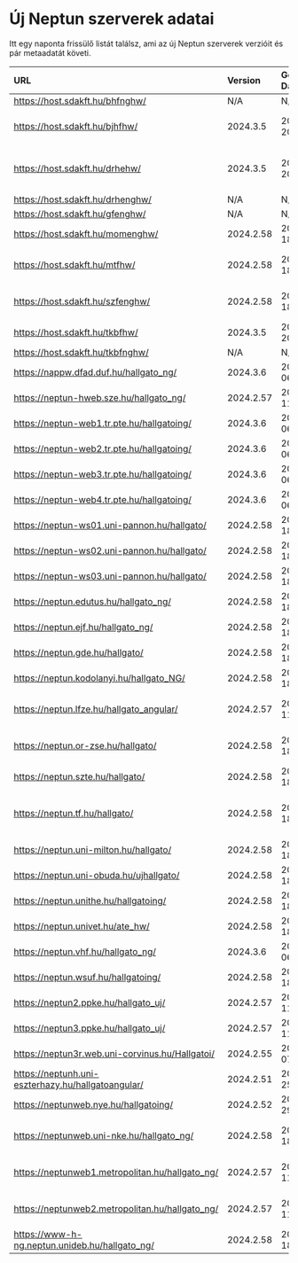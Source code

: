 # Új Neptun szerverek adatai

Itt egy naponta frissülő listát találsz, ami az új Neptun szerverek verzióit és pár metaadatát követi.

| URL                                                | Version   | Generation Date     | Organization Name                             | Captcha Required |
|:-------------------------------------------------|:--------|:------------------|:--------------------------------------------|:---------------|
| https://host.sdakft.hu/bhfnghw/                    | N/A       | N/A                 | N/A                                           | N/A              |
| https://host.sdakft.hu/bjhfhw/                     | 2024.3.5  | 2024-12-20T15:56:43 | Brenner János Hittudományi Főiskola           | 3                |
| https://host.sdakft.hu/drhehw/                     | 2024.3.5  | 2024-12-20T15:56:43 | Debreceni Református Hittudományi Egyetem     | 3                |
| https://host.sdakft.hu/drhenghw/                   | N/A       | N/A                 | N/A                                           | N/A              |
| https://host.sdakft.hu/gfenghw/                    | N/A       | N/A                 | N/A                                           | N/A              |
| https://host.sdakft.hu/momenghw/                   | 2024.2.58 | 2024-12-18T11:10:49 | Moholy-Nagy Művészeti Egyetem                 | 3                |
| https://host.sdakft.hu/mtfhw/                      | 2024.2.58 | 2024-12-18T11:10:49 | Magyar Táncművészeti Egyetem                  | 3                |
| https://host.sdakft.hu/szfenghw/                   | 2024.2.58 | 2024-12-18T11:10:49 | Színház- és Filmművészeti Egyetem             | 3                |
| https://host.sdakft.hu/tkbfhw/                     | 2024.3.5  | 2024-12-20T15:56:43 | A Tan Kapuja Buddhista Főiskola               | 3                |
| https://host.sdakft.hu/tkbfnghw/                   | N/A       | N/A                 | N/A                                           | N/A              |
| https://nappw.dfad.duf.hu/hallgato_ng/             | 2024.3.6  | 2025-01-06T13:51:05 | Dunaújvárosi Egyetem                          | 3                |
| https://neptun-hweb.sze.hu/hallgato_ng/            | 2024.2.57 | 2024-12-11T15:23:02 | Széchenyi István Egyetem                      | 3                |
| https://neptun-web1.tr.pte.hu/hallgatoing/         | 2024.3.6  | 2025-01-06T13:51:05 | Pécsi Tudományegyetem                         | 3                |
| https://neptun-web2.tr.pte.hu/hallgatoing/         | 2024.3.6  | 2025-01-06T13:51:05 | Pécsi Tudományegyetem                         | 3                |
| https://neptun-web3.tr.pte.hu/hallgatoing/         | 2024.3.6  | 2025-01-06T13:51:05 | Pécsi Tudományegyetem                         | 3                |
| https://neptun-web4.tr.pte.hu/hallgatoing/         | 2024.3.6  | 2025-01-06T13:51:05 | Pécsi Tudományegyetem                         | 3                |
| https://neptun-ws01.uni-pannon.hu/hallgato/        | 2024.2.58 | 2024-12-18T11:10:49 | Pannon Egyetem                                | 3                |
| https://neptun-ws02.uni-pannon.hu/hallgato/        | 2024.2.58 | 2024-12-18T11:10:49 | Pannon Egyetem                                | 3                |
| https://neptun-ws03.uni-pannon.hu/hallgato/        | 2024.2.58 | 2024-12-18T11:10:49 | Pannon Egyetem                                | 3                |
| https://neptun.edutus.hu/hallgato_ng/              | 2024.2.58 | 2024-12-18T11:10:49 | Edutus Egyetem                                | 3                |
| https://neptun.ejf.hu/hallgato_ng/                 | 2024.2.58 | 2024-12-18T11:10:49 | Eötvös József Főiskola                        | 3                |
| https://neptun.gde.hu/hallgato/                    | 2024.2.58 | 2024-12-18T11:10:49 | Gábor Dénes Egyetem                           | 3                |
| https://neptun.kodolanyi.hu/hallgato_NG/           | 2024.2.58 | 2024-12-18T11:10:49 | Kodolányi János Egyetem                       | 1                |
| https://neptun.lfze.hu/hallgato_angular/           | 2024.2.57 | 2024-12-11T15:23:02 | Liszt Ferenc Zeneművészeti Egyetem            | 3                |
| https://neptun.or-zse.hu/hallgato/                 | 2024.2.58 | 2024-12-18T11:10:49 | Országos Rabbiképző - Zsidó Egyetem           | 3                |
| https://neptun.szte.hu/hallgato/                   | 2024.2.58 | 2024-12-18T11:10:49 | Szegedi Tudományegyetem                       | 3                |
| https://neptun.tf.hu/hallgato/                     | 2024.2.58 | 2024-12-18T11:10:49 | Magyar Testnevelési és Sporttudományi Egyetem | 3                |
| https://neptun.uni-milton.hu/hallgato/             | 2024.2.58 | 2024-12-18T11:10:49 | Milton Friedman Egyetem                       | 3                |
| https://neptun.uni-obuda.hu/ujhallgato/            | 2024.2.58 | 2024-12-18T11:10:49 | Óbudai Egyetem                                | 3                |
| https://neptun.unithe.hu/hallgatoing/              | 2024.2.58 | 2024-12-18T11:10:49 | Tokaj-Hegyalja Egyetem                        | 1                |
| https://neptun.univet.hu/ate_hw/                   | 2024.2.58 | 2024-12-18T11:10:49 | Állatorvostudományi Egyetem                   | 3                |
| https://neptun.vhf.hu/hallgato_ng/                 | 2024.3.6  | 2025-01-06T13:51:05 | Veszprémi Érseki Főiskola                     | 3                |
| https://neptun.wsuf.hu/hallgatoing/                | 2024.2.58 | 2024-12-18T11:10:49 | Wekerle Sándor Üzleti Főiskola                | 3                |
| https://neptun2.ppke.hu/hallgato_uj/               | 2024.2.57 | 2024-12-11T15:23:02 | Pázmány Péter Katolikus Egyetem               | 3                |
| https://neptun3.ppke.hu/hallgato_uj/               | 2024.2.57 | 2024-12-11T15:23:02 | Pázmány Péter Katolikus Egyetem               | 3                |
| https://neptun3r.web.uni-corvinus.hu/Hallgatoi/    | 2024.2.55 | 2024-12-07T13:52:30 | Budapesti Corvinus Egyetem                    | 3                |
| https://neptunh.uni-eszterhazy.hu/hallgatoangular/ | 2024.2.51 | 2024-11-25T09:55:03 | Eszterházy Károly Katolikus Egyetem           | 3                |
| https://neptunweb.nye.hu/hallgatoing/              | 2024.2.52 | 2024-11-29T08:56:55 | Nyíregyházi Egyetem                           | 3                |
| https://neptunweb.uni-nke.hu/hallgato_ng/          | 2024.2.58 | 2024-12-18T11:10:49 | Nemzeti Közszolgálati Egyetem                 | 3                |
| https://neptunweb1.metropolitan.hu/hallgato_ng/    | 2024.2.57 | 2024-12-11T15:23:02 | Budapesti Metropolitan Egyetem                | 3                |
| https://neptunweb2.metropolitan.hu/hallgato_ng/    | 2024.2.57 | 2024-12-11T15:23:02 | Budapesti Metropolitan Egyetem                | 3                |
| https://www-h-ng.neptun.unideb.hu/hallgato_ng/     | 2024.2.58 | 2024-12-18T11:10:49 | Debreceni Egyetem                             | 3                |